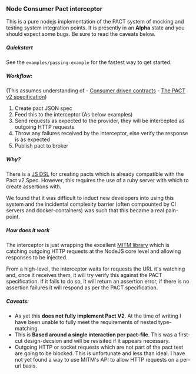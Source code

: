 ### Node Consumer Pact interceptor

This is a pure nodejs implementation of the PACT system of mocking and testing
system integration points. It is presently in an **Alpha** state and you
should expect some bugs. Be sure to read the caveats below.

##### Quickstart

See the `examples/passing-example` for the fastest way to get started.

##### Workflow:

(This assumes understanding of
    - [Consumer driven contracts](http://martinfowler.com/articles/consumerDrivenContracts.html)
    - [The PACT v2 specification](https://github.com/pact-foundation/pact-specification/tree/version-2))

1. Create pact JSON spec
2. Feed this to the interceptor (As below examples)
3. Send requests as expected to the provider, they will be intercepted as outgoing HTTP requests
4. Throw any failures received by the interceptor, else verify the response is as expected
5. Publish pact to broker

##### Why?

There is a [JS DSL](https://github.com/DiUS/pact-consumer-js-dsl) for creating pacts which
is already compatible with the Pact v2 Spec. However, this requires the use of a ruby
server with which to create assertions with.

We found that it was difficult to induct new developers into using this system and the
incidental complexity barrier (often compounted by CI servers and docker-containers)
was such that this became a real pain-point.

##### How does it work

The interceptor is just wrapping the excellent [MITM library](https://www.npmjs.com/package/mitm)
which is catching outgoing HTTP requests at the NodeJS core level and allowing
responses to be injected.

From a high-level, the interceptor waits for requests the URL it's watching and, once
it receives them, it will try verify this against the PACT specification. If it fails
to do so, it will return an assertion error, if there is no assertion failures it
will respond as per the PACT specification.

##### Caveats:

- As yet this **does not fully implement Pact V2**. At the time of writing I have been unable
 to fully meet the requirements of nested type-matching.
- This is **Based around a single interaction per pact-file**. This was a first-cut
design-decsion and will be revisited if it appears necessary.
- Outgoing HTTP or socket requests which are not part of the pact test are going to be blocked.
This is unfortunate and less than ideal. I have not yet found a way to use MITM's API to allow
HTTP requests on a per-url basis.
